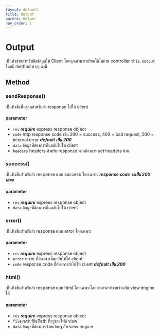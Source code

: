 ```yaml
---
layout: default
title: Output
parent: Helper
nav_order: 1
---
```

# Output
เป็นตัวช่วยสำหรับคือข้อมูลให้ Client โดยคุณสามารถเรียกใช้ได้ผ่าน controller `this.output` โดยมี method ต่างๆ ดังนี้

## Method

### sendResponse()
เป็นฟังชันพื้นฐานสำหรับส่ง response ไปให้ client 

#### parameter
* `res` ***require*** express response object
* `code` http response code เช่น 200 = success, 400 = bad request, 500 = internal error ***default เป็น 200***
* `data` ข้อมูลที่ต้องการคืนกลับไปให้ client
* `headers` headers สำหรับ response หากต้องการ set headers ด้วย

### success()
เป็นฟังชันสำหรับส่ง response แบบ success โดยเฉพาะ ***response code จะเป็น 200 เสมอ***

#### parameter
* `res` ***require*** express response object 
* `data` ข้อมูลที่ต้องการคืนกลับไปให้ client

### error()
เป็นฟังชันสำหรับส่ง response แบบ error โดยเฉพาะ

#### parameter
* `res` ***require*** express response object 
* `error` error ที่ต้องการคืนกลับไปให้ client
* `code` response code ที่ต้องการส่งไปให้ client ***default เป็น 200***

### html()
เป็นฟังชันสำหรับส่ง response แบบ html โดยเฉพาะโดยสามารถทำงานร่วมกับ view engine ได้

#### parameter
* `res` ***require*** express response object 
* `filePath` filePath ที่อยู่ของไฟล์ view
* `data` ข้อมูลที่ต้องการ binding กับ view engine 
